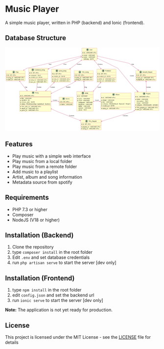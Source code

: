 # Music Player
A simple music player, written in PHP (backend) and Ionic (frontend).

## Database Structure
![Database Structure](backend/public/assets/img/erd.png)

## Features
- Play music with a simple web interface
- Play music from a local folder
- Play music from a remote folder
- Add music to a playlist
- Artist, album and song information
- Metadata source from spotify

## Requirements
- PHP 7.3 or higher
- Composer
- NodeJS (V18 or higher)

## Installation (Backend)
1. Clone the repository
2. type `composer install` in the root folder
3. Edit `.env` and set database credentials
4. run `php artisan serve` to start the server [dev only]

## Installation (Frontend)
1. type `npm install` in the root folder
2. edit `config.json` and set the backend url
3. run `ionic serve` to start the server [dev only]

**Note:** The application is not yet ready for production.

## License
This project is licensed under the MIT License - see the [LICENSE](LICENSE) file for details
